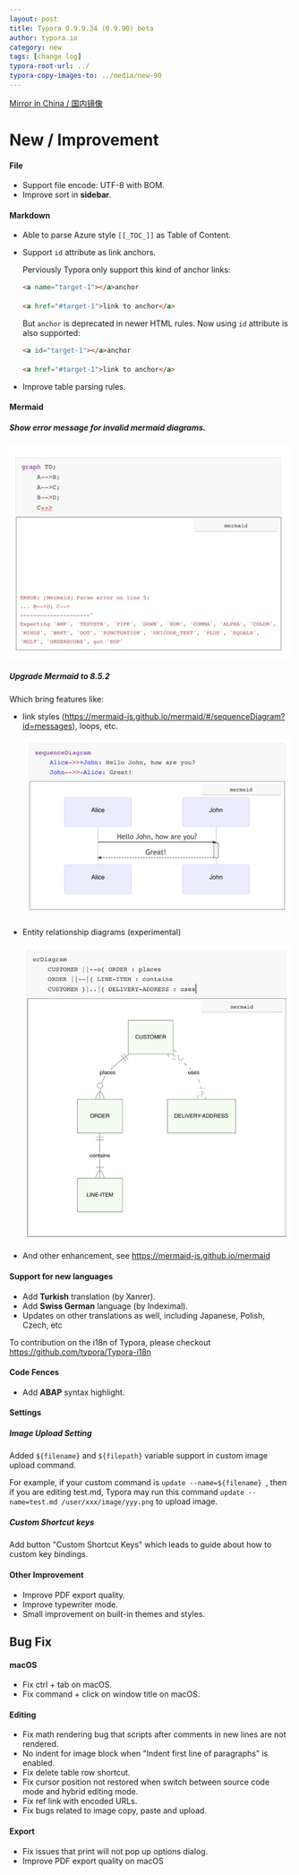 ```yaml
---
layout: post
title: Typora 0.9.9.34 (0.9.90) beta
author: typora.io
category: new
tags: [change log]
typora-root-url: ../
typora-copy-images-to: ../media/new-90
---
```


[Mirror in China / 国内镜像](https://gitee.com/typora-mirror/Typora-Mirror/releases/)

# New / Improvement

#### File

- Support file encode: UTF-8 with BOM.
- Improve sort in **sidebar**.

#### Markdown

- Able to parse Azure style `[[_TOC_]]` as Table of Content.

- Support `id` attribute as link anchors.

  Perviously Typora only support this kind of anchor links:

  ```markdown
  <a name="target-1"></a>anchor
  
  <a href="#target-1">link to anchor</a>
  ```

  But `anchor` is deprecated in newer HTML rules. Now using `id` attribute is also supported:

  ```markdown
  <a id="target-1"></a>anchor
  
  <a href="#target-1">link to anchor</a>
  ```

- Improve table parsing rules.

#### Mermaid

##### Show error message for invalid mermaid diagrams.

![截屏2020-07-09 22.23.44](/media/new-90/%E6%88%AA%E5%B1%8F2020-07-09%2022.23.44.png)

##### Upgrade Mermaid to 8.5.2

Which bring features like:

- link styles (https://mermaid-js.github.io/mermaid/#/sequenceDiagram?id=messages), loops, etc.

  ![截屏2020-07-09 22.27.59](/media/new-90/%E6%88%AA%E5%B1%8F2020-07-09%2022.27.59.png)

- Entity relationship diagrams (experimental)

  ![截屏2020-07-09 22.26.16](/media/new-90/%E6%88%AA%E5%B1%8F2020-07-09%2022.26.16.png)

- And other enhancement, see https://mermaid-js.github.io/mermaid

#### Support for new languages

- Add **Turkish** translation (by Xanrer).
- Add **Swiss German** language (by Indeximal).
- Updates on other translations as well, including Japanese, Polish, Czech, etc

To contribution on the i18n of Typora, please checkout https://github.com/typora/Typora-i18n

#### Code Fences

- Add **ABAP** syntax highlight.

#### Settings

##### Image Upload Setting

Added `${filename}` and `${filepath}` variable support in custom image upload command.

For example, if your custom command is `update --name=${filename} `, then if you are editing test.md, Typora may run this command `update --name=test.md /user/xxx/image/yyy.png` to upload image.

##### Custom Shortcut keys

Add button "Custom Shortcut Keys" which leads to guide about how to custom key bindings.

#### Other Improvement

- Improve PDF export quality.
- Improve typewriter mode.
- Small improvement on built-in themes and styles.

## Bug Fix

#### macOS

- Fix ctrl + tab on macOS.
- Fix command + click on window title on macOS.

#### Editing

- Fix math rendering bug that scripts after comments in new lines are not rendered.
- No indent for image block when "Indent first line of paragraphs" is enabled.
- Fix delete table row shortcut.
- Fix cursor position not restored when switch between source code mode and hybrid editing mode.
- Fix ref link with encoded URLs.
- Fix bugs related to image copy, paste and upload.

#### Export

- Fix issues that print will not pop up options dialog.
- Improve PDF export quality on macOS